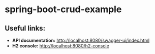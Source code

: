 # spring-boot-crud-example


## Useful links:
* **API documentation:** <http://localhost:8080/swagger-ui/index.html>
* **H2 console:** <http://localhost:8080/h2-console>